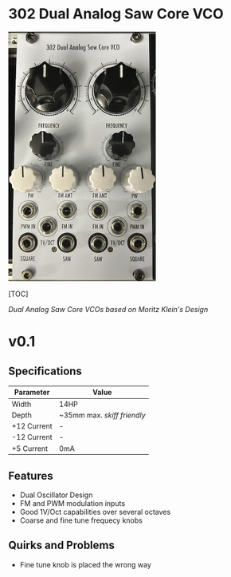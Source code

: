 # 302 Dual Analog Saw Core VCO

![img](Images/302-0.1-1.png)

[TOC]

*Dual Analog Saw Core VCOs based on Moritz Klein's Design*


# v0.1

## Specifications

|Parameter|Value|
|---------|-----|
|Width|14HP|
|Depth|~35mm max. *skiff friendly*|
|+12 Current|-|
|-12 Current|-|
|+5 Current|0mA|

## Features

- Dual Oscillator Design
- FM and PWM modulation inputs
- Good 1V/Oct capabilities over several octaves
- Coarse and fine tune frequecy knobs

## Quirks and Problems

- Fine tune knob is placed the wrong way